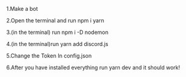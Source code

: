 1.Make a bot

2.Open the terminal and run npm i yarn

3.(in the terminal) run npm i -D nodemon

4.(in the terminal)run yarn add discord.js

5.Change the Token In config.json

6.After you have installed everything run yarn dev and it should work!
